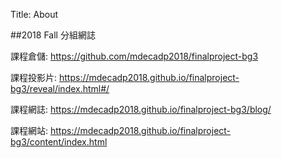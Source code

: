 Title: About

##2018 Fall 分組網誌

課程倉儲: <a href="https://github.com/mdecadp2018/finalproject-bg3">https://github.com/mdecadp2018/finalproject-bg3</a>

課程投影片: <a href="https://mdecadp2018.github.io/finalproject-bg3/reveal/index.html#/">https://mdecadp2018.github.io/finalproject-bg3/reveal/index.html#/</a>

課程網誌: <a href="https://mdecadp2018.github.io/finalproject-bg3/blog/">https://mdecadp2018.github.io/finalproject-bg3/blog/</a>

課程網站: <a href="https://mdecadp2018.github.io/finalproject-bg3/content/index.html">https://mdecadp2018.github.io/finalproject-bg3/content/index.html</a>







